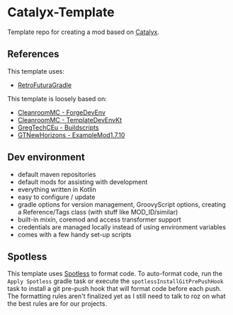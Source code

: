# Catalyx-Template

Template repo for creating a mod based on [Catalyx](https://github.com/Ender-Development/Catalyx/).

## References

This template uses:
- [RetroFuturaGradle](https://github.com/GTNewHorizons/RetroFuturaGradle)

This template is loosely based on:
- [CleanroomMC - ForgeDevEnv](https://github.com/CleanroomMC/ForgeDevEnv)
- [CleanroomMC - TemplateDevEnvKt](https://github.com/CleanroomMC/TemplateDevEnvKt)
- [GregTechCEu - Buildscripts](https://github.com/GregTechCEu/Buildscripts)
- [GTNewHorizons - ExampleMod1.7.10](https://github.com/GTNewHorizons/ExampleMod1.7.10)

## Dev environment

- default maven repositories
- default mods for assisting with development
- everything written in Kotlin
- easy to configure / update
- gradle options for version management, GroovyScript options, creating a Reference/Tags class (with stuff like MOD_ID/similar)
- built-in mixin, coremod and access transformer support
- credentials are managed locally instead of using environment variables
- comes with a few handy set-up scripts

## Spotless

This template uses [Spotless](https://github.com/diffplug/spotless/tree/main/plugin-gradle#readme) to format code.
To auto-format code, run the `Apply Spotless` gradle task or execute the `spotlessInstallGitPrePushHook` task to install a git pre-push hook that will format code before each push.
The formatting rules aren't finalized yet as I still need to talk to roz on what the best rules are for our projects.
